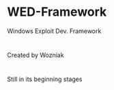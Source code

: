 # WED-Framework
Windows Exploit Dev. Framework 
#
#
Created by Wozniak 
#
Still in its beginning stages
